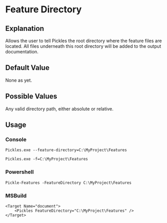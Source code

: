 # Feature Directory


## Explanation

Allows the user to tell Pickles the root directory where the feature files are located.  All files underneath this root directory will be added to the output documentation.

## Default Value

None as yet.

## Possible Values

Any valid directory path, either absolute or relative.

## Usage

### Console

	Pickles.exe --feature-directory=C:\MyProject\Features

	Pickles.exe -f=C:\MyProject\Features

### Powershell

	Pickle-Features -FeatureDirectory C:\MyProject\Features

### MSBuild

    <Target Name="document">
        <Pickles FeatureDirectory="C:\MyProject\Features" />
    </Target>
